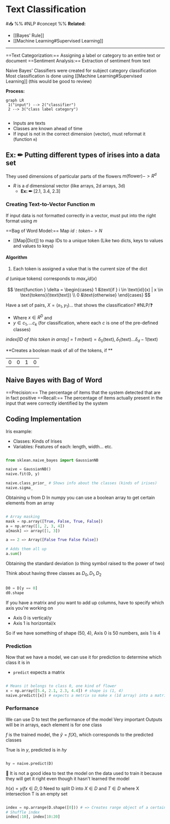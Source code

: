 # Text Classification
#📥 
%%
#NLP 
#concept
%%
**Related:**
-  [[Bayes' Rule]]
-  [[Machine Learning#Supervised Learning]]

---

==Text Categorization:== Assigning a label or category to an entire text or document
==Sentiment Analysis:== Extraction of sentiment from text

Naive Bayes' Classifiers were created for subject category classification
Most classification is done using [[Machine Learning#Supervised Learning]] (this would be good to review)

**Process:**
```mermaid
graph LR
 1("input") --> 2("classifier")
 2 --> 3("class label category")
 
```

- Inputs are texts
- Classes are known ahead of time
- If input is not in the correct dimension (vector), must reformat it (function `m`)

## **Ex: ✏**  Putting different types of irises into a data set
They used dimensions of particular parts of the flowers 
$m(\text{flower}) -> R^d$
- $R$ is a $d$ dimensional vector (like arrays, 2d arrays, 3d)
	- **Ex: ✏**   \[2.1, 3.4, 2.3]

### Creating Text-to-Vector Function m
If input data is not formatted correctly in a vector, must put into the right format using $m$

==Bag of Word Model:== Map $id : token -> N$
- [[Map|Dict]] to map IDs to a unique token (Like two dicts, keys to values and values to keys)

#### Algorithm
1. Each token is assigned a value that is the current size of the dict

$d$ (unique tokens) corresponds to $max_x id(x)$

$$
\text{function } \delta = \begin{cases}
1 &\text{if } i \in \text{id}(x) | x \in \text{tokens}(\text{text}) \\
0 &\text{otherwise}
\end{cases}
$$

Have a set of pairs, $X = {(x_1, y_1)...}$ that shows the classification? #NLP/❓
- Where $x \in R^D$ and 
- $y \in {c_1, ... c_k}$ (for classification, where each $c$ is one of the pre-defined classes)

*index\[ID of this token in array] = 1*
$m(\text{text}) = \delta_0(\text{text}), \delta_1(\text{text})... \delta_d-1(\text{text})$

**Creates a boolean mask of all of the tokens, if **


|     |     |     |     |
| --- | --- | --- | --- |
| 0   | 0   | 1   | 0   |

## Naive Bayes with Bag of Word

==Precision:== The percentage of items that the system detected that are in fact positive 
==Recall:== The percentage of items actually present in the input that were correctly identified by the system 

## Coding Implementation
Iris example: 
- Classes: Kinds of Irises
- Variables: Features of each: length, width... etc. 

```Python

from sklean.naive_bayes import GaussianNB

naive = GaussianNB()
naive.fit(D, y)

naive.class_prior_ # Shows info about the classes (kinds of irises)
naive.sigma_

```

Obtaining u from D
In numpy you can use a boolean array to get certain elements from an array


```Python

# Array masking
mask = np.array([True, False, True, False])
a = np.array([1, 2, 3, 4])
a[mask] => array([1, 3])

a == 2 => Array([False True False False])

# Adds them all up
a.sum()

```

Obtaining the standard deviation (o thing symbol raised to the power of two)

Think about having three classes as $D_0, D_1, D_2$

```Python

D0 = D[y == 0]
d0.shape

```

If you have a matrix and you want to add up columns, have to specify which axis you're working on
- Axis 0 is vertical/y
- Axis 1 is horizontal/x

So if we have something of shape (50, 4), Axis 0 is 50 numbers, axis 1 is 4

### Prediction 
Now that we have a model, we can use it for prediction to determine which class it is in
- `predict` expects a matrix

```Python

# Means it belongs to class 0, one kind of flower
x = np.array([5.4, 2.1, 2.3, 4.4]) # shape is (1, 4)
naive.predict([x]) # expects a metrix so make x (1d array) into a matric by putting it in backets

```

### Performance
We can use D to test the performance of the model
Very important 
Outputs will be in arrays, each element is for one class

$f$ is the trained model, the $\hat y = f(X)$, which corresponds to the predicted classes

True is in $y$, predicted is in $hy$

```Python

hy = naive.predict(D)

```

📝 It is not a good idea to test the model on the data used to train it because they will get it right even though it hasn't learned the model

$h(x) = y if x \in D, 0$ 
Need to split D into $X \in D$ and $T \in D$ where X intersection T is an empty set

```Python

index = np.arrange(D.shape([0])) # => Creates range object of a certain dimension?
# Shuffle index
index[:10], index[10:20]


```
